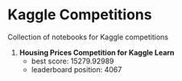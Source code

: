 # Kaggle Competitions
Collection of notebooks for Kaggle competitions

1. __Housing Prices Competition for Kaggle Learn__
     + best score: 15279.92989
     + leaderboard position: 4067

